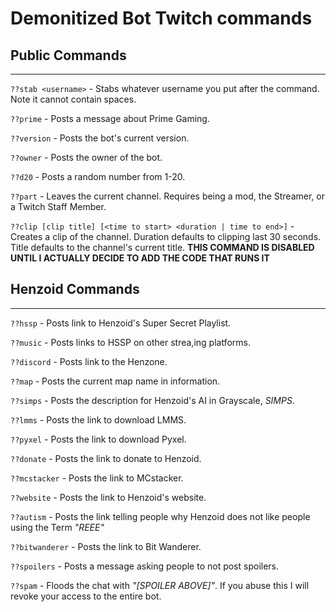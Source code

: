 # Demonitized Bot Twitch commands #

## Public Commands ##

---

`??stab <username>` - Stabs whatever username you put after the command. Note it cannot contain spaces.

`??prime` - Posts a message about Prime Gaming.

`??version` - Posts the bot's current version.

`??owner` - Posts the owner of the bot.

`??d20` - Posts a random number from 1-20.

`??part` - Leaves the current channel. Requires being a mod, the Streamer, or a Twitch Staff Member.

`??clip [clip title] [<time to start> <duration | time to end>]` - Creates a clip of the channel. Duration defaults to clipping last 30 seconds. Title defaults to the channel's current title. **THIS COMMAND IS DISABLED UNTIL I ACTUALLY DECIDE TO ADD THE CODE THAT RUNS IT**

## Henzoid Commands ##

---

`??hssp` - Posts link to Henzoid's Super Secret Playlist.

`??music` - Posts links to HSSP on other strea,ing platforms.

`??discord` - Posts link to the Henzone.

`??map` - Posts the current map name in information.

`??simps` - Posts the description for Henzoid's AI in Grayscale, *SIMPS*.

`??lmms` - Posts the link to download LMMS.

`??pyxel` - Posts the link to download Pyxel.

`??donate` - Posts the link to donate to Henzoid.

`??mcstacker` - Posts the link to MCstacker.

`??website` - Posts the link to Henzoid's website.

`??autism` - Posts the link telling people why Henzoid does not like people using the Term *"REEE"*

`??bitwanderer` - Posts the link to Bit Wanderer.

`??spoilers` - Posts a message asking people to not post spoilers.

`??spam` - Floods the chat with *"[SPOILER ABOVE]"*. If you abuse this I will revoke your access to the entire bot.